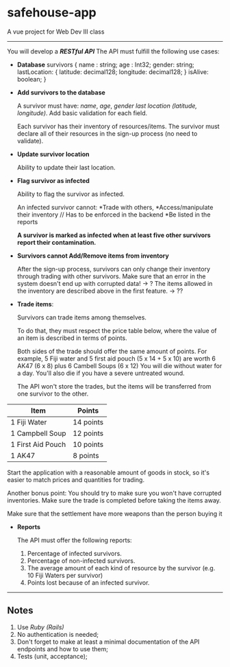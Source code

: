 # safehouse-app

A vue project for Web Dev III class

---

You will develop a **_RESTful API_**
The API must fulfill the following use cases:

- **Database**
  survivors {
  name : string;
  age : Int32;
  gender: string;
  lastLocation: {
  latitude: decimal128;
  longitude: decimal128;
  }
  isAlive: boolean;
  }

- **Add survivors to the database**

  A survivor must have:
  _name_,
  _age_,
  _gender_
  _last location (latitude, longitude)_.
  Add basic validation for each field.

  Each survivor has their inventory of resources/items.
  The survivor must declare all of their resources in the sign-up process (no need to validate).

- **Update survivor location**

  Ability to update their last location.

- **Flag survivor as infected**

  Ability to flag the survivor as infected.

  An infected survivor cannot:
  *Trade with others,
  *Access/manipulate their inventory // Has to be enforced in the backend
  \*Be listed in the reports

  **A survivor is marked as infected when at least five other survivors report their contamination.**

- **Survivors cannot Add/Remove items from inventory**

  After the sign-up process, survivors can only change their inventory through trading with other survivors.
  Make sure that an error in the system doesn't end up with corrupted data! -> ?
  The items allowed in the inventory are described above in the first feature. -> ??

- **Trade items**:

  Survivors can trade items among themselves.

  To do that, they must respect the price table below, where the value of an item is described in terms of points.

  Both sides of the trade should offer the same amount of points. For example, 5 Fiji water and 5 first aid pouch (5 x 14 + 5 x 10) are worth 6 AK47 (6 x 8) plus 6 Cambell Soups (6 x 12)
  You will die without water for a day.
  You'll also die if you have a severe untreated wound.

  The API won't store the trades, but the items will be transferred from one survivor to the other.

| Item              | Points    |
| ----------------- | --------- |
| 1 Fiji Water      | 14 points |
| 1 Campbell Soup   | 12 points |
| 1 First Aid Pouch | 10 points |
| 1 AK47            | 8 points  |

Start the application with a reasonable amount of goods in stock, so it's easier to match prices and quantities for trading.

Another bonus point: You should try to make sure you won't have corrupted inventories. Make sure the trade is completed before taking the items away.

Make sure that the settlement have more weapons than the person buying it

- **Reports**

  The API must offer the following reports:

  1. Percentage of infected survivors.
  2. Percentage of non-infected survivors.
  3. The average amount of each kind of resource by the survivor (e.g. 10 Fiji Waters per survivor)
  4. Points lost because of an infected survivor.

---

## Notes

1. Use _Ruby (Rails)_
2. No authentication is needed;
3. Don't forget to make at least a minimal documentation of the API endpoints and how to use them;
4. Tests (unit, acceptance);
